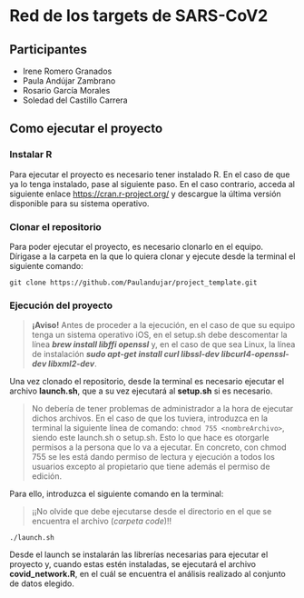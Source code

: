 # Red de los targets de SARS-CoV2
## Participantes
  - Irene Romero Granados
  - Paula Andújar Zambrano
  - Rosario García Morales
  - Soledad del Castillo Carrera
  
## Como ejecutar el proyecto
### Instalar R
Para ejecutar el proyecto es necesario tener instalado R. En el caso de que ya lo tenga instalado, pase al siguiente paso. 
En el caso contrario, acceda al siguiente enlace https://cran.r-project.org/ y descargue la última versión disponible para su sistema operativo.
### Clonar el repositorio
Para poder ejecutar el proyecto, es necesario clonarlo en el equipo. Dírigase a la carpeta en la que lo quiera clonar y ejecute desde la terminal el siguiente comando:
``` 
git clone https://github.com/Paulandujar/project_template.git 
```
### Ejecución del proyecto
> **¡Aviso!** 
> Antes de proceder a la ejecución, en el caso de que su equipo tenga un sistema operativo iOS, en el setup.sh debe descomentar la línea ***brew install libffi openssl*** y, en el caso de que sea Linux, la línea de instalación ***sudo apt-get install curl libssl-dev libcurl4-openssl-dev libxml2-dev***.
> 
Una vez clonado el repositorio, desde la terminal es necesario ejecutar el archivo **launch.sh**, que a su vez ejecutará al **setup.sh** si es necesario.
> No debería de tener problemas de administrador a la hora de ejecutar dichos archivos. En el caso de que los tuviera, introduzca en la terminal la siguiente línea de comando: ``` chmod 755 <nombreArchivo> ```, siendo este launch.sh o setup.sh. Esto lo que hace es otorgarle permisos a la persona que lo va a ejecutar. En concreto, con chmod 755 se les está dando permiso de lectura y ejecución a todos los usuarios excepto al propietario que tiene además el permiso de edición.
> 
Para ello, introduzca el siguiente comando en la terminal: 
> ¡¡No olvide que debe ejecutarse desde el directorio en el que se encuentra el archivo (*carpeta code*)!!
> 
``` 
./launch.sh
```
Desde el launch se instalarán las librerías necesarias para ejecutar el proyecto y, cuando estas estén instaladas, se ejecutará el archivo **covid_network.R**, en el cuál se encuentra el análisis realizado al conjunto de datos elegido.
